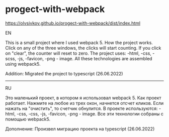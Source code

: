 # progect-with-webpack

https://olvsivkov.github.io/progect-with-webpack/dist/index.html

EN

This is a small project where I used webpack 5. How the project works. Click on any of the three windows, the clicks will start counting. If you click on "clear", the counter will reset to zero. 
The project uses: 
-html, 
-css, 
-scss, 
-js, 
-favicon, 
-png - image.
All these technologies are assembled using webpack5.

Addition: Migrated the project to typescript (26.06.2022)

__________________________________________________________________________________________________________________

RU

Это маленький проект, в котором я использовал webpack 5. Как проект работает. Нажмите на любое из трех окон, начнется отсчет кликов. Если нажать на "очистить", то счетчик обнулится. 
В проекте используются: 
-html,
-css, 
-css, 
-js, 
-favicon, 
-png - image. 
Все эти технологии собраны с помощью webpack5.

Дополнение: Произвел миграцию проекта на typescript (26.06.2022)